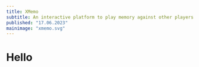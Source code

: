 ```yaml
---
title: XMemo
subtitle: An interactive platform to play memory against other players
published: "17.06.2023"
mainimage: "xmemo.svg"
---
```


# Hello